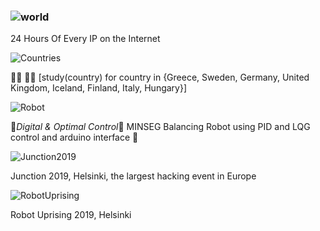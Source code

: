 ### ![world](https://user-images.githubusercontent.com/41951429/90957025-0053b500-e494-11ea-9359-35bcaede0092.gif)


24 Hours Of Every IP on the Internet


![Countries](https://user-images.githubusercontent.com/41951429/98380910-802bfd00-2049-11eb-9f27-1ca5d4d0883e.JPG)


👨‍💻 🐱‍💻
[study(country) for country in {Greece, Sweden, Germany, United Kingdom, Iceland, Finland, Italy, Hungary󠁧󠁢󠁥󠁮}]


<!--
**theocharistr/theocharistr** is a ✨ _special_ ✨ repository because its `README.md` (this file) appears on your GitHub profile.

Here are some ideas to get you started:

- 🔭 I’m currently working on ...♘
- 🌱 I’m currently learning ...♗
- 👯 I’m looking to collaborate on ...♖
- 🤔 I’m looking for help with ...♙
- 💬 Ask me about ...♔
- 📫 How to reach me: ...♕
- 😄 Pronouns: ...
- ⚡ Fun fact: ...
-->

![Robot](https://user-images.githubusercontent.com/41951429/92495922-c73b7480-f1f7-11ea-859f-9422935e29ff.gif)

 


🤖*Digital & Optimal Control*🤖
MINSEG Balancing Robot using PID and LQG control and arduino interface 🦾
 
![Junction2019](https://user-images.githubusercontent.com/41951429/99147556-49299d00-2682-11eb-84c6-af62e7c55bea.gif)
 
Junction 2019, Helsinki,  the largest hacking event in Europe

![RobotUprising](https://user-images.githubusercontent.com/41951429/99149231-06b98d80-268d-11eb-844e-d78810e8142c.gif)
  
Robot Uprising 2019, Helsinki

